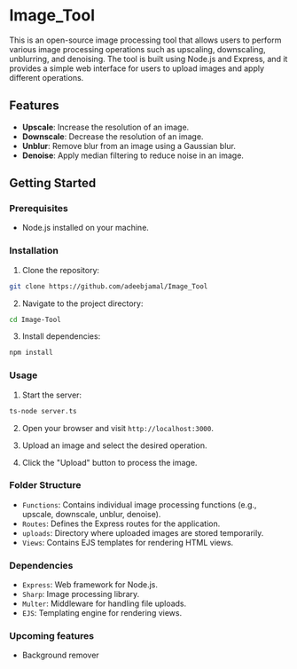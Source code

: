 # Image_Tool

This is an open-source image processing tool that allows users to perform various image processing operations such as upscaling, downscaling, unblurring, and denoising. The tool is built using Node.js and Express, and it provides a simple web interface for users to upload images and apply different operations.

## Features

- **Upscale**: Increase the resolution of an image.
- **Downscale**: Decrease the resolution of an image.
- **Unblur**: Remove blur from an image using a Gaussian blur.
- **Denoise**: Apply median filtering to reduce noise in an image.

## Getting Started

### Prerequisites

- Node.js installed on your machine.

### Installation

1. Clone the repository:

```bash
git clone https://github.com/adeebjamal/Image_Tool
```

2. Navigate to the project directory:

```bash
cd Image-Tool
```

3. Install dependencies:
```bash
npm install
```

### Usage

1. Start the server:
```bash
ts-node server.ts
```

2. Open your browser and visit `http://localhost:3000`.

3. Upload an image and select the desired operation.

4. Click the "Upload" button to process the image.



### Folder Structure

* `Functions`: Contains individual image processing functions (e.g., upscale, downscale, unblur, denoise).
* `Routes`: Defines the Express routes for the application.
* `uploads`: Directory where uploaded images are stored temporarily.
* `Views`: Contains EJS templates for rendering HTML views.


### Dependencies

* `Express`: Web framework for Node.js.
* `Sharp`: Image processing library.
* `Multer`: Middleware for handling file uploads.
* `EJS`: Templating engine for rendering views.

### Upcoming features
* Background remover